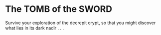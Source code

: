 # The TOMB of the SWORD

Survive your exploration of the decrepit crypt, so that you might discover what lies in its dark nadir . . .
